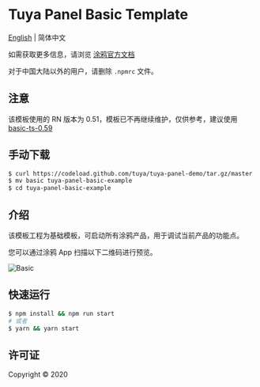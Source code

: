 # Tuya Panel Basic Template

[English](./README.md) | 简体中文

如需获取更多信息，请浏览 [涂鸦官方文档](https://docs.tuya.com)

对于中国大陆以外的用户，请删除 `.npmrc` 文件。

## 注意

该模板使用的 RN 版本为 0.51，模板已不再继续维护，仅供参考，建议使用 [basic-ts-0.59](../basic-ts-0.59)

## 手动下载

```bash
$ curl https://codeload.github.com/tuya/tuya-panel-demo/tar.gz/master | tar -xz --strip=2 tuya-panel-demo-master/examples/basic
$ mv basic tuya-panel-basic-example
$ cd tuya-panel-basic-example
```

## 介绍

该模板工程为基础模板，可启动所有涂鸦产品，用于调试当前产品的功能点。

您可以通过涂鸦 App 扫描以下二维码进行预览。

![Basic](https://images.tuyacn.com/rms-static/a50d6c50-a199-11ea-9acd-135316db2bdb-1590749185941.png?tyName=basic.png)

## 快速运行

```bash
$ npm install && npm run start
# 或者
$ yarn && yarn start
```

## 许可证

Copyright © 2020
